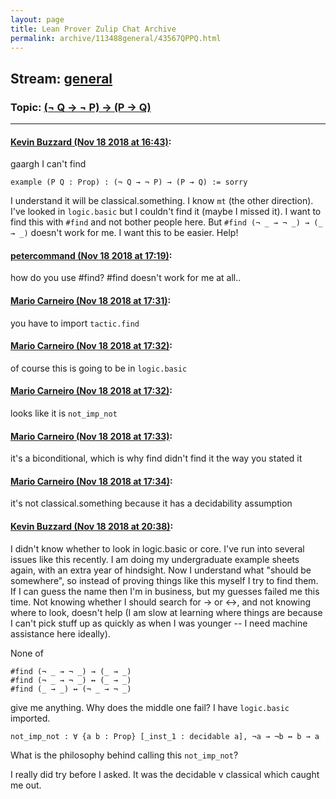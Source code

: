 ```yaml
---
layout: page
title: Lean Prover Zulip Chat Archive 
permalink: archive/113488general/43567QPPQ.html
---
```


## Stream: [general](index.html)
### Topic: [(¬ Q → ¬ P) → (P → Q)](43567QPPQ.html)

---

#### [Kevin Buzzard (Nov 18 2018 at 16:43)](https://leanprover.zulipchat.com/#narrow/stream/113488-general/topic/%28%C2%AC%20Q%20%E2%86%92%20%C2%AC%20P%29%20%E2%86%92%20%28P%20%E2%86%92%20Q%29/near/147920972):
gaargh I can't find

`example (P Q : Prop) : (¬ Q → ¬ P) → (P → Q) := sorry`

I understand it will be classical.something. I know `mt` (the other direction). I've looked in `logic.basic` but I couldn't find it (maybe I missed it). I want to find this with `#find` and not bother people here. But `#find (¬ _ → ¬ _) → (_ → _)` doesn't work for me. I want this to be easier. Help!

#### [petercommand (Nov 18 2018 at 17:19)](https://leanprover.zulipchat.com/#narrow/stream/113488-general/topic/%28%C2%AC%20Q%20%E2%86%92%20%C2%AC%20P%29%20%E2%86%92%20%28P%20%E2%86%92%20Q%29/near/147921971):
how do you use #find? #find doesn't work for me at all..

#### [Mario Carneiro (Nov 18 2018 at 17:31)](https://leanprover.zulipchat.com/#narrow/stream/113488-general/topic/%28%C2%AC%20Q%20%E2%86%92%20%C2%AC%20P%29%20%E2%86%92%20%28P%20%E2%86%92%20Q%29/near/147922311):
you have to import `tactic.find`

#### [Mario Carneiro (Nov 18 2018 at 17:32)](https://leanprover.zulipchat.com/#narrow/stream/113488-general/topic/%28%C2%AC%20Q%20%E2%86%92%20%C2%AC%20P%29%20%E2%86%92%20%28P%20%E2%86%92%20Q%29/near/147922361):
of course this is going to be in `logic.basic`

#### [Mario Carneiro (Nov 18 2018 at 17:32)](https://leanprover.zulipchat.com/#narrow/stream/113488-general/topic/%28%C2%AC%20Q%20%E2%86%92%20%C2%AC%20P%29%20%E2%86%92%20%28P%20%E2%86%92%20Q%29/near/147922362):
looks like it is `not_imp_not`

#### [Mario Carneiro (Nov 18 2018 at 17:33)](https://leanprover.zulipchat.com/#narrow/stream/113488-general/topic/%28%C2%AC%20Q%20%E2%86%92%20%C2%AC%20P%29%20%E2%86%92%20%28P%20%E2%86%92%20Q%29/near/147922369):
it's a biconditional, which is why find didn't find it the way you stated it

#### [Mario Carneiro (Nov 18 2018 at 17:34)](https://leanprover.zulipchat.com/#narrow/stream/113488-general/topic/%28%C2%AC%20Q%20%E2%86%92%20%C2%AC%20P%29%20%E2%86%92%20%28P%20%E2%86%92%20Q%29/near/147922376):
it's not classical.something because it has a decidability assumption

#### [Kevin Buzzard (Nov 18 2018 at 20:38)](https://leanprover.zulipchat.com/#narrow/stream/113488-general/topic/%28%C2%AC%20Q%20%E2%86%92%20%C2%AC%20P%29%20%E2%86%92%20%28P%20%E2%86%92%20Q%29/near/147927996):
I didn't know whether to look in logic.basic or core. I've run into several issues like this recently. I am doing my undergraduate example sheets again, with an extra year of hindsight. Now I understand what "should be somewhere", so instead of proving things like this myself I try to find them. If I can guess the name then I'm in business, but my guesses failed me this time. Not knowing whether I should search for -> or <->, and not knowing where to look, doesn't help (I am slow at learning where things are because I can't pick stuff up as quickly as when I was younger -- I need machine assistance here ideally). 

None of
```lean
#find (¬ _ → ¬ _) → (_ → _)
#find (¬ _ → ¬ _) ↔ (_ → _)
#find (_ → _) ↔ (¬ _ → ¬ _)
```

give me anything. Why does the middle one fail? I have `logic.basic` imported. 

`not_imp_not : ∀ {a b : Prop} [_inst_1 : decidable a], ¬a → ¬b ↔ b → a`

What is the philosophy behind calling this `not_imp_not`? 

I really did try before I asked. It was the decidable v classical which caught me out.

